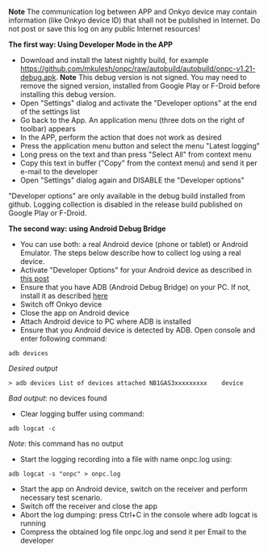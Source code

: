 **Note** The communication log between APP and Onkyo device may contain information 
(like Onkyo device ID) that shall not be published in Internet. Do not post or save 
this log on any public Internet resources!

**The first way: Using Developer Mode in the APP**
- Download and install the latest nightly build, for example 
https://github.com/mkulesh/onpc/raw/autobuild/autobuild/onpc-v1.21-debug.apk. 
**Note** This debug version is not signed. You may need to remove the signed version, 
installed from Google Play or F-Droid before installing this debug version.
- Open "Settings" dialog and activate the "Developer options" at the end of the settings list
- Go back to the App. An application menu (three dots on the right of toolbar) appears
- In the APP, perform the action that does not work as desired 
- Press the application menu button and select the menu "Latest logging"
- Long press on the text and than press "Select All" from context menu
- Copy this text in buffer ("Copy" from the context menu) and send it per e-mail to the developer
- Open "Settings" dialog again and DISABLE the "Developer options"

"Developer options" are only available in the debug build installed from github. 
Logging collection is disabled in the release build published on Google Play or F-Droid.

**The second way: using Android Debug Bridge**
- You can use both: a real Android device (phone or tablet) or Android Emulator. 
The steps below describe how to collect log using a real device.
- Activate "Developer Options" for your Android device as described in 
[this post](https://www.androidguys.com/tips-tools/how-to-enable-developer-options-on-your-android/) 
- Ensure that you have ADB (Android Debug Bridge) on your PC. If not, install it as described 
[here](https://developer.android.com/studio/command-line/adb)
- Switch off Onkyo device
- Close the app on Android device
- Attach Android device to PC where ADB is installed
- Ensure that you Android device is detected by ADB. Open console and enter following command:

`adb devices`

*Desired output*

`> adb devices
List of devices attached
NB1GAS3xxxxxxxxx	device
`

*Bad output*: no devices found
- Clear logging buffer using command:

`adb logcat -c`

*Note*: this command has no output

- Start the logging recording into a file with name onpc.log using:

`adb logcat -s "onpc" > onpc.log`

- Start the app on Android device, switch on the receiver and perform necessary test scenario.
- Switch off the receiver and close the app 
- Abort the log dumping: press Ctrl+C in the console where adb logcat is running
- Compress the obtained log file onpc.log and send it per Email to the developer
